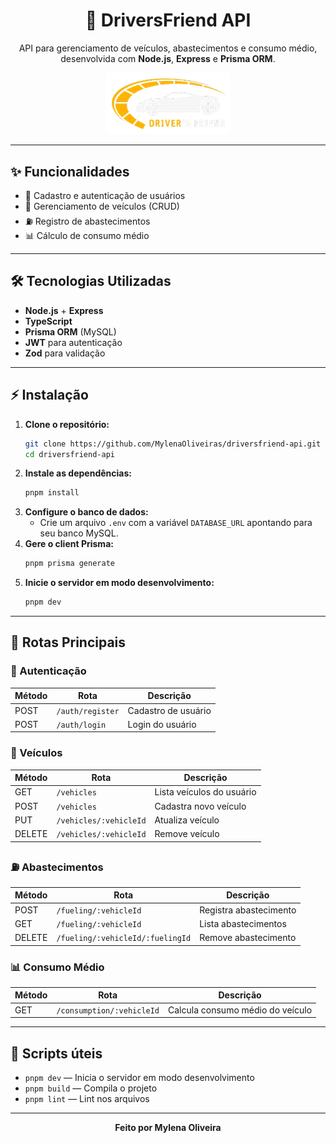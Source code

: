 
<div align="center">
  <h1>🚗 DriversFriend API</h1>
  <p>API para gerenciamento de veículos, abastecimentos e consumo médio, desenvolvida com <b>Node.js</b>, <b>Express</b> e <b>Prisma ORM</b>.</p>
  <img src="src/images/logo.png" width="200" alt="Calculator"/>
</div>

---

## ✨ Funcionalidades

- 👤 Cadastro e autenticação de usuários
- 🚙 Gerenciamento de veículos (CRUD)
- ⛽ Registro de abastecimentos
- 📊 Cálculo de consumo médio

---

## 🛠️ Tecnologias Utilizadas

- **Node.js** + **Express**
- **TypeScript**
- **Prisma ORM** (MySQL)
- **JWT** para autenticação
- **Zod** para validação

---

## ⚡ Instalação

1. **Clone o repositório:**
    ```bash
    git clone https://github.com/MylenaOliveiras/driversfriend-api.git
    cd driversfriend-api
    ```
2. **Instale as dependências:**
    ```bash
    pnpm install
    ```
3. **Configure o banco de dados:**
    - Crie um arquivo `.env` com a variável `DATABASE_URL` apontando para seu banco MySQL.
4. **Gere o client Prisma:**
    ```bash
    pnpm prisma generate
    ```
5. **Inicie o servidor em modo desenvolvimento:**
    ```bash
    pnpm dev
    ```

---

## 🚦 Rotas Principais

### 🔐 Autenticação

| Método | Rota                | Descrição               |
|--------|---------------------|-------------------------|
| POST   | `/auth/register`    | Cadastro de usuário     |
| POST   | `/auth/login`       | Login do usuário        |

### 🚗 Veículos

| Método | Rota                        | Descrição                |
|--------|-----------------------------|--------------------------|
| GET    | `/vehicles`                 | Lista veículos do usuário|
| POST   | `/vehicles`                 | Cadastra novo veículo    |
| PUT    | `/vehicles/:vehicleId`      | Atualiza veículo         |
| DELETE | `/vehicles/:vehicleId`      | Remove veículo           |

### ⛽ Abastecimentos

| Método | Rota                                   | Descrição                   |
|--------|----------------------------------------|-----------------------------|
| POST   | `/fueling/:vehicleId`                  | Registra abastecimento      |
| GET    | `/fueling/:vehicleId`                  | Lista abastecimentos        |
| DELETE | `/fueling/:vehicleId/:fuelingId`       | Remove abastecimento        |

### 📊 Consumo Médio

| Método | Rota                        | Descrição                       |
|--------|-----------------------------|---------------------------------|
| GET    | `/consumption/:vehicleId`   | Calcula consumo médio do veículo|

---

## 📜 Scripts úteis

- `pnpm dev` — Inicia o servidor em modo desenvolvimento
- `pnpm build` — Compila o projeto
- `pnpm lint` — Lint nos arquivos

---

<div align="center">
  <b>Feito por Mylena Oliveira</b>
</div>



